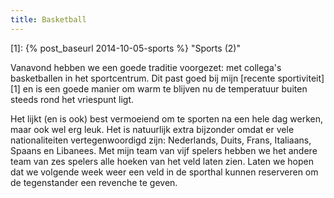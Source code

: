 ```yaml
---
title: Basketball
---
```

[1]: {% post_baseurl 2014-10-05-sports %} "Sports (2)"

Vanavond hebben we een goede traditie voorgezet: met collega's basketballen in het sportcentrum. Dit past goed bij mijn [recente sportiviteit][1] en is een goede manier om warm te blijven nu de temperatuur buiten steeds rond het vriespunt ligt.

Het lijkt (en is ook) best vermoeiend om te sporten na een hele dag werken, maar ook wel erg leuk. Het is natuurlijk extra bijzonder omdat er vele nationaliteiten vertegenwoordigd zijn: Nederlands, Duits, Frans, Italiaans, Spaans en Libanees. Met mijn team van vijf spelers hebben we het andere team van zes spelers alle hoeken van het veld laten zien. Laten we hopen dat we volgende week weer een veld in de sporthal kunnen reserveren om de tegenstander een revenche te geven.